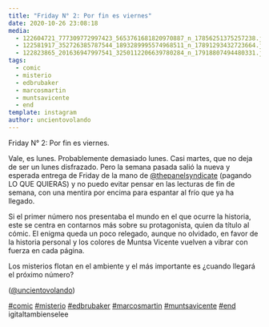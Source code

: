 ```yaml
---
title: "Friday N° 2: Por fin es viernes"
date: 2020-10-26 23:08:18
media: 
  - 122604721_777309772997423_5653761681820970887_n_17856251375257238.jpg
  - 122581917_352726385787544_1893289995574968511_n_17891293432723664.jpg
  - 122823865_201636947997541_3250112206639780284_n_17918807494480331.jpg
tags: 
  - comic
  - misterio
  - edbrubaker
  - marcosmartin
  - muntsavicente
  - end
template: instagram
author: uncientovolando
---
```


Friday N° 2: Por fin es viernes.

Vale, es lunes. Probablemente demasiado lunes. Casi martes, que no deja de ser un lunes disfrazado. Pero la semana pasada salió la nueva y esperada entrega de Friday de la mano de [@thepanelsyndicate](https://instagram.com/thepanelsyndicate) (pagando LO QUE QUIERAS) y no puedo evitar pensar en las lecturas de fin de semana, con una mentira por encima para espantar al frío que ya ha llegado.

Si el primer número nos presentaba el mundo en el que ocurre la historia, este se centra en contarnos más sobre su protagonista, quien da título al cómic. El enigma queda un poco relegado, aunque no olvidado, en favor de la historia personal y los colores de Muntsa Vicente vuelven a vibrar con fuerza en cada página.

Los misterios flotan en el ambiente y el más importante es ¿cuando llegará el próximo número?

([@uncientovolando](https://instagram.com/uncientovolando))

[#comic](/tags/comic) [#misterio](/tags/misterio) [#edbrubaker](/tags/edbrubaker) [#marcosmartin](/tags/marcosmartin) [#muntsavicente](/tags/muntsavicente) [#end](/tags/end) igitaltambienselee
